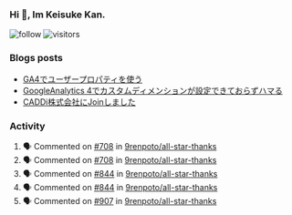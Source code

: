 ### Hi 👋, Im Keisuke Kan.

<!--
**9renpoto/9renpoto** is a ✨ _special_ ✨ repository because its `README.md` (this file) appears on your GitHub profile.

Here are some ideas to get you started:

- 🔭 I’m currently working on ...
- 🌱 I’m currently learning ...
- 👯 I’m looking to collaborate on ...
- 🤔 I’m looking for help with ...
- 💬 Ask me about ...
- 📫 How to reach me: ...
- 😄 Pronouns: ...
- ⚡ Fun fact: ...
-->

![follow](https://img.shields.io/github/followers/9renpoto?label=Follow&style=social)
![visitors](https://komarev.com/ghpvc/?username=9renpoto&label=Profile%20views&color=0e75b6&style=flat)

### Blogs posts

<!-- BLOG-POST-LIST:START -->
- [GA4でユーザープロパティを使う](https://9renpoto.dev/2021/02/21/google-analytics-4-user-properties/)
- [GoogleAnalytics 4でカスタムディメンションが設定できておらずハマる](https://9renpoto.dev/2021/02/13/google-analytics-4/)
- [CADDi株式会社にJoinしました](https://9renpoto.dev/2020/12/05/join/)
<!-- BLOG-POST-LIST:END -->

### Activity

<!--START_SECTION:activity-->
1. 🗣 Commented on [#708](https://github.com/9renpoto/all-star-thanks/issues/708) in [9renpoto/all-star-thanks](https://github.com/9renpoto/all-star-thanks)
2. 🗣 Commented on [#708](https://github.com/9renpoto/all-star-thanks/issues/708) in [9renpoto/all-star-thanks](https://github.com/9renpoto/all-star-thanks)
3. 🗣 Commented on [#844](https://github.com/9renpoto/all-star-thanks/issues/844) in [9renpoto/all-star-thanks](https://github.com/9renpoto/all-star-thanks)
4. 🗣 Commented on [#844](https://github.com/9renpoto/all-star-thanks/issues/844) in [9renpoto/all-star-thanks](https://github.com/9renpoto/all-star-thanks)
5. 🗣 Commented on [#907](https://github.com/9renpoto/all-star-thanks/issues/907) in [9renpoto/all-star-thanks](https://github.com/9renpoto/all-star-thanks)
<!--END_SECTION:activity-->

<!--START_SECTION:waka-->
<!--END_SECTION:waka-->